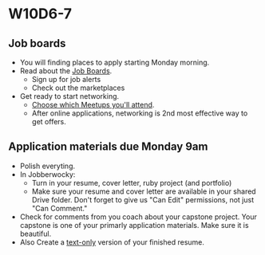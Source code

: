 # W10D6-7

## Job boards
* You will finding places to apply starting Monday morning.  
* Read about the [Job Boards][job-boards].  
  * Sign up for job alerts
  * Check out the marketplaces
* Get ready to start networking.  
  * [Choose which Meetups you'll attend][meetups]. 
  * After online applications, networking is 2nd most effective way to get offers.  

## Application materials due Monday 9am
* Polish everyting.  
* In Jobberwocky:
  * Turn in your resume, cover letter, ruby project (and portfolio)
  * Make sure your resume and cover letter are available in your shared Drive folder.  Don't forget to give us "Can Edit" permissions, not just "Can Comment."
* Check for comments from you coach about your capstone project. Your capstone is one of your primarly application materials.  Make sure it is beautiful.  
* Also Create a [text-only][text-only] version of your finished resume.

[meetups]: ../engineering-culture/meetups.md
[job-boards]: ../mass-applying/job-boards.md
[text-only]: ../self-presentation/text-resume.md
